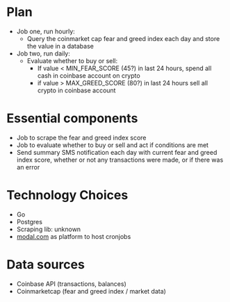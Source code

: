 # Plan
  - Job one, run hourly:
    - Query the coinmarket cap fear and greed index each day and store the value in a database
  - Job two, run daily:
    - Evaluate whether to buy or sell:
      - If value < MIN_FEAR_SCORE (45?) in last 24 hours, spend all cash in coinbase account on crypto
      - if value > MAX_GREED_SCORE (80?) in last 24 hours sell all crypto in coinbase account

# Essential components
- Job to scrape the fear and greed index score
- Job to evaluate whether to buy or sell and act if conditions are met
- Send summary SMS notification each day with current fear and greed index score, whether or not any transactions were made, or if there was an error

# Technology Choices
- Go
- Postgres
- Scraping lib: unknown
- [modal.com](https://modal.com/) as platform to host cronjobs

# Data sources
- Coinbase API (transactions, balances)
- Coinmarketcap (fear and greed index / market data)
